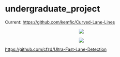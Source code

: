# undergraduate_project

Current: https://github.com/kemfic/Curved-Lane-Lines

<p align="center">
  <img src="https://github.com/dustmqdyd/undergraduate_project/assets/139207990/5f14ee17-b97b-4a6e-9f02-9f925501360d">
</p>


<p align="center">
  <img src="https://github.com/dustmqdyd/undergraduate_project/assets/139207990/adcf49b3-eebf-4cd7-95a4-70fddf1d9a20">
</p>

https://github.com/cfzd/Ultra-Fast-Lane-Detection

